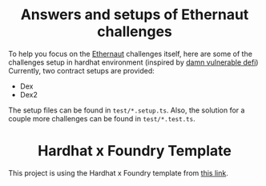 # <h1 align="center">Answers and setups of Ethernaut challenges</h1>

To help you focus on the [Ethernaut](https://ethernaut.openzeppelin.com/) challenges itself, here are some of the challenges setup in hardhat environment (inspired by [damn vulnerable defi](https://www.damnvulnerabledefi.xyz/))
Currently, two contract setups are provided:

- Dex
- Dex2

The setup files can be found in `test/*.setup.ts`.
Also, the solution for a couple more challenges can be found in `test/*.test.ts`.

# <h1 align="center"> Hardhat x Foundry Template </h1>

This project is using the Hardhat x Foundry template from [this link](https://github.com/foundry-rs/hardhat-foundry-template).

